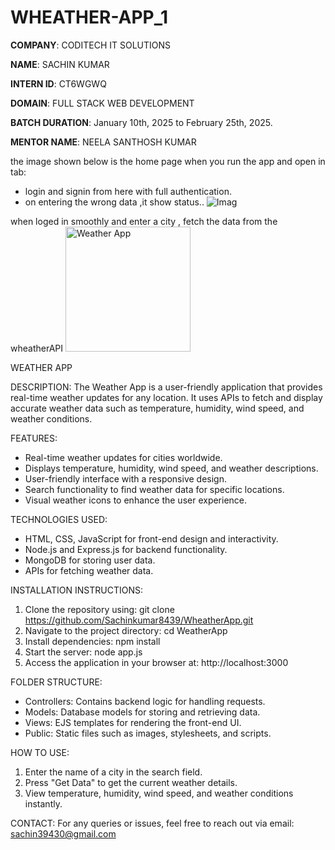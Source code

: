 # WHEATHER-APP_1

**COMPANY**: CODITECH IT SOLUTIONS

**NAME**: SACHIN KUMAR

**INTERN ID**: CT6WGWQ

**DOMAIN**: FULL STACK WEB DEVELOPMENT

**BATCH DURATION**: January 10th, 2025 to February 25th, 2025.

**MENTOR NAME**: NEELA SANTHOSH KUMAR

the image shown below is the home page when you run the app and open in tab: 
- login and signin from here with full authentication.
- on entering the wrong data ,it show status..
![Imag](https://github.com/user-attachments/assets/c70613b2-e175-40f7-9ffb-09008f340020)


when loged in smoothly and enter a city , fetch the data from the wheatherAPI 
<img src="https://github.com/user-attachments/assets/cfa5a713-6915-4daa-9d52-930c0643094c" alt="Weather App" width="200">


WEATHER APP

DESCRIPTION:
The Weather App is a user-friendly application that provides real-time weather updates for any location. It uses APIs to fetch and display accurate weather data such as temperature, humidity, wind speed, and weather conditions.

FEATURES:
- Real-time weather updates for cities worldwide.
- Displays temperature, humidity, wind speed, and weather descriptions.
- User-friendly interface with a responsive design.
- Search functionality to find weather data for specific locations.
- Visual weather icons to enhance the user experience.

TECHNOLOGIES USED:
- HTML, CSS, JavaScript for front-end design and interactivity.
- Node.js and Express.js for backend functionality.
- MongoDB for storing user data.
- APIs for fetching weather data.

INSTALLATION INSTRUCTIONS:
1. Clone the repository using:
   git clone https://github.com/Sachinkumar8439/WheatherApp.git
2. Navigate to the project directory:
   cd WeatherApp
3. Install dependencies:
   npm install
4. Start the server:
   node app.js
5. Access the application in your browser at:
   http://localhost:3000

FOLDER STRUCTURE:
- Controllers: Contains backend logic for handling requests.
- Models: Database models for storing and retrieving data.
- Views: EJS templates for rendering the front-end UI.
- Public: Static files such as images, stylesheets, and scripts.

HOW TO USE:
1. Enter the name of a city in the search field.
2. Press "Get Data" to get the current weather details.
3. View temperature, humidity, wind speed, and weather conditions instantly.


CONTACT:
For any queries or issues, feel free to reach out via email: sachin39430@gmail.com
